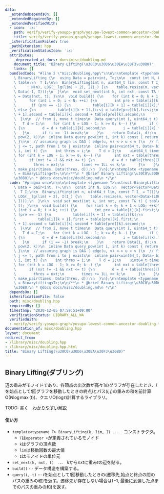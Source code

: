 ```yaml
---
data:
  _extendedDependsOn: []
  _extendedRequiredBy: []
  _extendedVerifiedWith:
  - icon: ':x:'
    path: verify/verify-yosupo-graph/yosupo-lowest-common-ancestor-doubling.test.cpp
    title: verify/verify-yosupo-graph/yosupo-lowest-common-ancestor-doubling.test.cpp
  _isVerificationFailed: true
  _pathExtension: hpp
  _verificationStatusIcon: ':x:'
  attributes:
    _deprecated_at_docs: docs/misc/doubling.md
    document_title: "Binary Lifting(\u30C0\u30D6\u30EA\u30F3\u30B0)"
    links: []
  bundledCode: "#line 2 \"misc/doubling.hpp\"\n\n\n\ntemplate <typename T>\nstruct\
    \ BinaryLifting {\n  using Data = pair<int, T>;\n\n  const int N, LOG;\n  vector<vector<Data>>\
    \ table;\n  T I;\n\n  BinaryLifting(int n, uint64_t lim, const T I_ = T())\n \
    \     : N(n), LOG(__lg(lim) + 2), I(I_) {\n    table.resize(n, vector<Data>(LOG,\
    \ Data(-1, I)));\n  }\n\n  void set_next(int k, int nxt, const T& t) { table[k][0]\
    \ = Data(nxt, t); }\n\n  void build() {\n    for (int k = 0; k + 1 < LOG; ++k)\n\
    \      for (int i = 0; i < N; ++i) {\n        int pre = table[i][k].first;\n \
    \       if (pre == -1) {\n          table[i][k + 1] = table[i][k];\n        }\
    \ else {\n          table[i][k + 1].first = table[pre][k].first;\n          table[i][k\
    \ + 1].second = table[i][k].second + table[pre][k].second;\n        }\n      }\n\
    \  }\n\n  // from i, move t times\n  Data query(int i, uint64_t t) const {\n \
    \   T d = I;\n    for (int k = LOG - 1; k >= 0; k--) {\n      if ((t >> k) & 1)\
    \ {\n        d = d + table[i][k].second;\n        i = table[i][k].first;\n   \
    \   }\n      if (i == -1) break;\n    }\n    return Data(i, d);\n  }\n\n  // query(i,\
    \ pow(2, k))\n  inline Data query_pow(int i, int k) const { return table[i][k];\
    \ }\n\n  // assuming graph is DAG ( edge(u, v) <-> u < v )\n  // find max j |\
    \ j <= t, path from i to j exists\n  inline pair<uint64_t, Data> binary_search(int\
    \ i, int t) {\n    int thres = i;\n    T d = I;\n    uint64_t times = 0;\n   \
    \ for (int k = LOG - 1; k >= 0; k--) {\n      int nxt = table[thres][k].first;\n\
    \      if (nxt != -1 && nxt <= t) {\n        d = d + table[thres][k].second;\n\
    \        thres = nxt;\n        times += 1LL << k;\n      }\n    }\n    return\
    \ make_pair(times, Data(thres, d));\n  }\n};\n\ntemplate <typename T>\nusing Doubling\
    \ = BinaryLifting<T>;\n\n/**\n * @brief Binary Lifting(\u30C0\u30D6\u30EA\u30F3\
    \u30B0)\n * @docs docs/misc/doubling.md\n */\n"
  code: "#pragma once\n\n\n\ntemplate <typename T>\nstruct BinaryLifting {\n  using\
    \ Data = pair<int, T>;\n\n  const int N, LOG;\n  vector<vector<Data>> table;\n\
    \  T I;\n\n  BinaryLifting(int n, uint64_t lim, const T I_ = T())\n      : N(n),\
    \ LOG(__lg(lim) + 2), I(I_) {\n    table.resize(n, vector<Data>(LOG, Data(-1,\
    \ I)));\n  }\n\n  void set_next(int k, int nxt, const T& t) { table[k][0] = Data(nxt,\
    \ t); }\n\n  void build() {\n    for (int k = 0; k + 1 < LOG; ++k)\n      for\
    \ (int i = 0; i < N; ++i) {\n        int pre = table[i][k].first;\n        if\
    \ (pre == -1) {\n          table[i][k + 1] = table[i][k];\n        } else {\n\
    \          table[i][k + 1].first = table[pre][k].first;\n          table[i][k\
    \ + 1].second = table[i][k].second + table[pre][k].second;\n        }\n      }\n\
    \  }\n\n  // from i, move t times\n  Data query(int i, uint64_t t) const {\n \
    \   T d = I;\n    for (int k = LOG - 1; k >= 0; k--) {\n      if ((t >> k) & 1)\
    \ {\n        d = d + table[i][k].second;\n        i = table[i][k].first;\n   \
    \   }\n      if (i == -1) break;\n    }\n    return Data(i, d);\n  }\n\n  // query(i,\
    \ pow(2, k))\n  inline Data query_pow(int i, int k) const { return table[i][k];\
    \ }\n\n  // assuming graph is DAG ( edge(u, v) <-> u < v )\n  // find max j |\
    \ j <= t, path from i to j exists\n  inline pair<uint64_t, Data> binary_search(int\
    \ i, int t) {\n    int thres = i;\n    T d = I;\n    uint64_t times = 0;\n   \
    \ for (int k = LOG - 1; k >= 0; k--) {\n      int nxt = table[thres][k].first;\n\
    \      if (nxt != -1 && nxt <= t) {\n        d = d + table[thres][k].second;\n\
    \        thres = nxt;\n        times += 1LL << k;\n      }\n    }\n    return\
    \ make_pair(times, Data(thres, d));\n  }\n};\n\ntemplate <typename T>\nusing Doubling\
    \ = BinaryLifting<T>;\n\n/**\n * @brief Binary Lifting(\u30C0\u30D6\u30EA\u30F3\
    \u30B0)\n * @docs docs/misc/doubling.md\n */\n"
  dependsOn: []
  isVerificationFile: false
  path: misc/doubling.hpp
  requiredBy: []
  timestamp: '2020-12-05 07:59:51+09:00'
  verificationStatus: LIBRARY_ALL_WA
  verifiedWith:
  - verify/verify-yosupo-graph/yosupo-lowest-common-ancestor-doubling.test.cpp
documentation_of: misc/doubling.hpp
layout: document
redirect_from:
- /library/misc/doubling.hpp
- /library/misc/doubling.hpp.html
title: "Binary Lifting(\u30C0\u30D6\u30EA\u30F3\u30B0)"
---
```

## Binary Lifting(ダブリング)

辺の重みがモノイドであり、各頂点の出次数が高々1のグラフが存在したとき、$i$を始点として$t$回グラフを移動したときの終点$j$とパス$(i,j)$の重みの和を前計算$\mathrm{O}(N \log \max(t))$、クエリ$\mathrm{O}(\log t)$計算するライブラリ。

TODO: 書く　[わかりやすい解説](https://ei1333.github.io/luzhiled/snippets/memo/doubling.html)

#### 使い方

- `template<typename T> BinaryLifting(k, lim, I)`　$\cdots$　コンストラクタ。
  - `T`は`operator +`が定義されているモノイド
  - `k`はグラフの頂点数
  - `lim`は移動回数の最大値
  - `I`はモノイドの単位元
- `set_next(k, nxt, t)`　$\cdots$　$k$から$nxt$に重み$t$の辺を貼る。
- `build()` $\cdots$ データ構造を構築する。
- `query(i, t)` $\cdots$ $i$を始点として$t$回移動したときの(遷移先,始点と終点の間のパスの重みの和)を返す。遷移先が存在しない場合は($-1$, 最後に到達した点までのパスの重みの和)を返す。
